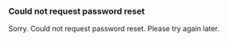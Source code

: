 ### Could not request password reset

Sorry. Could not request password reset. Please try again later.